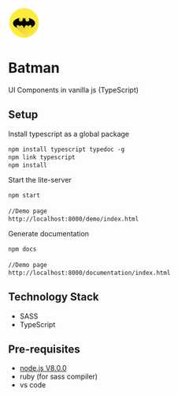![alt](./logo_64.png) 
# Batman
UI Components in vanilla js (TypeScript)

## Setup

Install typescript as a global package

```
npm install typescript typedoc -g
npm link typescript
npm install

```

Start the lite-server 

```
npm start

//Demo page
http://localhost:8000/demo/index.html
```

Generate documentation  

```
npm docs

//Demo page
http://localhost:8000/documentation/index.html
```

## Technology Stack
* SASS
* TypeScript

## Pre-requisites 
* [node.js V8.0.0](https://nodejs.org/en/)
* ruby (for sass compiler)
* vs code
